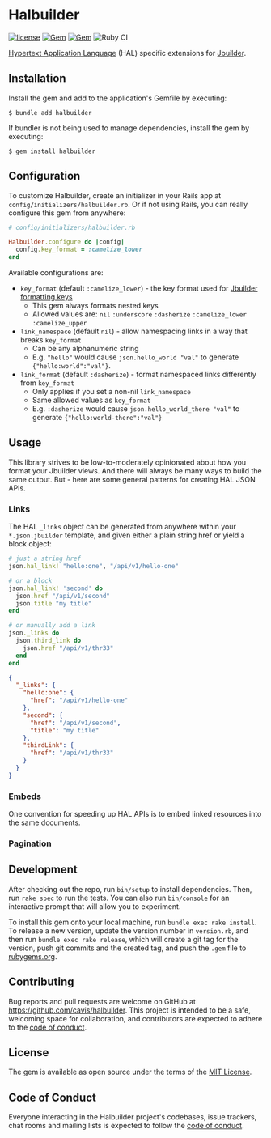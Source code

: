 # Halbuilder

[![license](https://img.shields.io/github/license/PRX/halbuilder.svg)](LICENSE)
[![Gem](https://img.shields.io/gem/v/halbuilder)](https://rubygems.org/gems/halbuilder)
[![Gem](https://img.shields.io/gem/dt/halbuilder)](https://rubygems.org/gems/halbuilder)
![Ruby CI](https://github.com/PRX/halbuilder/workflows/Ruby%20CI/badge.svg)

[Hypertext Application Language](https://en.wikipedia.org/wiki/Hypertext_Application_Language) (HAL)
specific extensions for [Jbuilder](https://github.com/rails/jbuilder).

## Installation

Install the gem and add to the application's Gemfile by executing:

    $ bundle add halbuilder

If bundler is not being used to manage dependencies, install the gem by executing:

    $ gem install halbuilder

## Configuration

To customize Halbuilder, create an initializer in your Rails app at `config/initializers/halbuilder.rb`.
Or if not using Rails, you can really configure this gem from anywhere:

```ruby
# config/initializers/halbuilder.rb

Halbuilder.configure do |config|
  config.key_format = :camelize_lower
end
```

Available configurations are:

- `key_format` (default `:camelize_lower`) - the key format used for [Jbuilder formatting keys](https://github.com/rails/jbuilder#formatting-keys)
  - This gem always formats nested keys
  - Allowed values are: `nil` `:underscore` `:dasherize` `:camelize_lower` `:camelize_upper`
- `link_namespace` (default `nil`) - allow namespacing links in a way that breaks `key_format`
  - Can be any alphanumeric string
  - E.g. `"hello"` would cause `json.hello_world "val"` to generate `{"hello:world":"val"}`.
- `link_format` (default `:dasherize`) - format namespaced links differently from `key_format`
  - Only applies if you set a non-nil `link_namespace`
  - Same allowed values as `key_format`
  - E.g. `:dasherize` would cause `json.hello_world_there "val"` to generate `{"hello:world-there":"val"}`

## Usage

This library strives to be low-to-moderately opinionated about how you format your
Jbuilder views. And there will always be many ways to build the same output. But - here are some general patterns for creating HAL JSON APIs.

### Links

The HAL `_links` object can be generated from anywhere within your `*.json.jbuilder` template,
and given either a plain string href or yield a block object:

```ruby
# just a string href
json.hal_link! "hello:one", "/api/v1/hello-one"

# or a block
json.hal_link! 'second' do
  json.href "/api/v1/second"
  json.title "my title"
end

# or manually add a link
json._links do
  json.third_link do
    json.href "/api/v1/thr33"
  end
end
```

```json
{
  "_links": {
    "hello:one": {
      "href": "/api/v1/hello-one"
    },
    "second": {
      "href": "/api/v1/second",
      "title": "my title"
    },
    "thirdLink": {
      "href": "/api/v1/thr33"
    }
  }
}
```

### Embeds

One convention for speeding up HAL APIs is to embed linked resources into the same documents.

### Pagination



## Development

After checking out the repo, run `bin/setup` to install dependencies. Then, run `rake spec` to run the tests. You can also run `bin/console` for an interactive prompt that will allow you to experiment.

To install this gem onto your local machine, run `bundle exec rake install`. To release a new version, update the version number in `version.rb`, and then run `bundle exec rake release`, which will create a git tag for the version, push git commits and the created tag, and push the `.gem` file to [rubygems.org](https://rubygems.org).

## Contributing

Bug reports and pull requests are welcome on GitHub at https://github.com/cavis/halbuilder. This project is intended to be a safe, welcoming space for collaboration, and contributors are expected to adhere to the [code of conduct](https://github.com/cavis/halbuilder/blob/master/CODE_OF_CONDUCT.md).

## License

The gem is available as open source under the terms of the [MIT License](https://opensource.org/licenses/MIT).

## Code of Conduct

Everyone interacting in the Halbuilder project's codebases, issue trackers, chat rooms and mailing lists is expected to follow the [code of conduct](https://github.com/cavis/halbuilder/blob/master/CODE_OF_CONDUCT.md).
